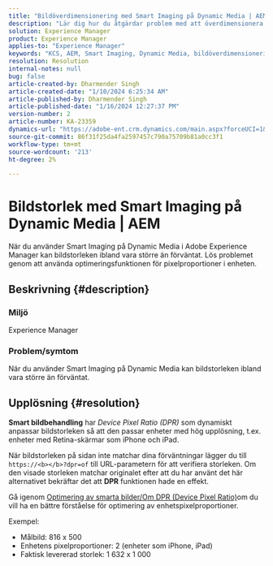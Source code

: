 ```yaml
---
title: "Bildöverdimensionering med Smart Imaging på Dynamic Media | AEM"
description: "Lär dig hur du åtgärdar problem med att överdimensionera bilder när funktionen Smart bildbehandling används i Dynamic Media. Använd optimeringsfunktionen Enhetspixelproportioner."
solution: Experience Manager
product: Experience Manager
applies-to: "Experience Manager"
keywords: "KCS, AEM, Smart Imaging, Dynamic Media, bildöverdimensionering"
resolution: Resolution
internal-notes: null
bug: false
article-created-by: Dharmender Singh
article-created-date: "1/10/2024 6:25:34 AM"
article-published-by: Dharmender Singh
article-published-date: "1/16/2024 12:27:37 PM"
version-number: 2
article-number: KA-23359
dynamics-url: "https://adobe-ent.crm.dynamics.com/main.aspx?forceUCI=1&pagetype=entityrecord&etn=knowledgearticle&id=fa0b370e-81af-ee11-a569-6045bd0065b6"
source-git-commit: 86f31f25da4fa2597457c790a75709b81a0cc3f1
workflow-type: tm+mt
source-wordcount: '213'
ht-degree: 2%

---
```


# Bildstorlek med Smart Imaging på Dynamic Media | AEM


När du använder Smart Imaging på Dynamic Media i Adobe Experience Manager kan bildstorleken ibland vara större än förväntat. Lös problemet genom att använda optimeringsfunktionen för pixelproportioner i enheten.

## Beskrivning {#description}


### <b>Miljö</b>

Experience Manager

### <b>Problem/symtom</b>

När du använder Smart Imaging på Dynamic Media kan bildstorleken ibland vara större än förväntat.


## Upplösning {#resolution}


<b>Smart bildbehandling</b> har *Device Pixel Ratio (DPR)* som dynamiskt anpassar bildstorleken så att den passar enheter med hög upplösning, t.ex. enheter med Retina-skärmar som iPhone och iPad.

När bildstorleken på sidan inte matchar dina förväntningar lägger du till `https://<b></b>?dpr=of` till URL-parametern för att verifiera storleken. Om den visade storleken matchar originalet efter att du har använt det här alternativet bekräftar det att <b>DPR</b> funktionen hade en effekt.

Gå igenom [Optimering av smarta bilder/Om DPR (Device Pixel Ratio)](https://experienceleague.adobe.com/docs/experience-manager-65/assets/dynamic/imaging-faq.html#dpr)om du vill ha en bättre förståelse för optimering av enhetspixelproportioner.

Exempel:

- Målbild: 816 x 500
- Enhetens pixelproportioner: 2 (enheter som iPhone, iPad)
- Faktisk levererad storlek: 1 632 x 1 000

